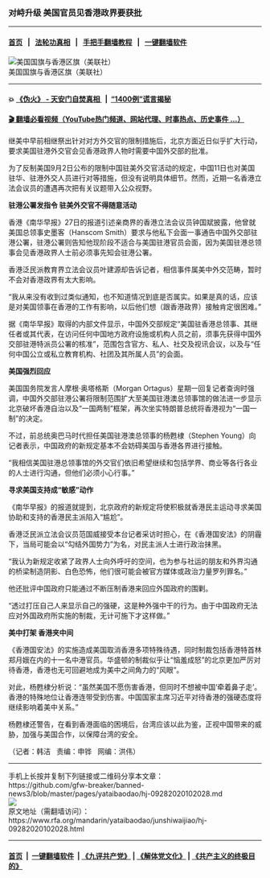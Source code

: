 ### 对峙升级   美国官员见香港政界要获批
------------------------

#### [首页](https://github.com/gfw-breaker/banned-news3/blob/master/README.md) &nbsp;&nbsp;|&nbsp;&nbsp; [法轮功真相](https://github.com/begood0513/basic/blob/master/README.md)  &nbsp;&nbsp;|&nbsp;&nbsp; [手把手翻墙教程](https://github.com/gfw-breaker/guides/wiki)  &nbsp;&nbsp;|&nbsp;&nbsp; [一键翻墙软件](https://github.com/gfw-breaker/nogfw/blob/master/README.md)  



<div id="headerimg">
 <img alt="美国国旗与香港区旗（美联社）" src="https://www.rfa.org/mandarin/yataibaodao/junshiwaijiao/hj-09282020102028.html/hj0928.jpg/@@images/ddd7c99b-540e-4cbb-94b5-79d8dc026cb1.jpeg" title="美国国旗与香港区旗（美联社）"/>
 <div id="headerimgcontents">
  <div id="headerimgcaption">
   <span>
    美国国旗与香港区旗（美联社）
   </span>
   <!-- zoomattribute -->
  </div>
  <!-- headerimgcaption -->
 </div>
 <!-- headerimagecontents -->
</div>

<hr/>


#### 💥 [《伪火》 - 天安门自焚真相 ](http://158.247.195.190:10000/videos/blog/weihuo.html)&nbsp; |&nbsp; [“1400例”谎言揭秘  ](http://158.247.195.190:10000/videos/blog/jiexi1400.html)

#### [ 🎬  翻墙必看视频（YouTube热门频道、网站代理、时事热点、历史事件 ...）](https://github.com/gfw-breaker/links/blob/master/banned.md)

<div id="storytext">
 <div>
  <div class="slot_header">
  </div>
 </div>
 <p>
  继美中早前相继祭出针对对方外交官的限制措施后，北京方面近日似乎扩大行动，要求美国驻港外交官会见香港政界人物时需要中国外交部的批准。
 </p>
 <p>
  为了反制美国9月2日公布的限制中国驻美外交官活动的规定，中国11日也对美国驻华、驻港外交人员进行对等措施，但没有说明具体细节。然而，近期一名香港立法会议员的遭遇再次把有关议题带入公众视野。
 </p>
 <p>
  <b>
   驻港公署发指令 驻美外交官不得随意活动
  </b>
 </p>
 <p>
  香港《南华早报》27日的报道引述亲商界的香港立法会议员钟国斌披露，他曾就美国总领事史墨客（Hanscom Smith）要求与他私下会面一事通告中国外交部驻港公署，驻港公署则告知他现阶段不适合与美国驻港官员会面，因为美国驻港总领事会见香港政界人士前必须事先知会驻港公署。
 </p>
 <p>
  香港泛民派教育界立法会议员叶建源却告诉记者，相信事件属美中外交范畴，暂时不会对香港政界有太大影响。
 </p>
 <p>
  “我从来没有收到过类似通知，也不知道情况到底是否属实。如果是真的话，应该是对美国领事在香港的工作有影响，以后他们想（跟香港政界）接触肯定很困难。”
 </p>
 <p>
  据《南华早报》取得的内部文件显示，中国外交部规定“美国驻香港总领事、其继任者或其代表，在访问任何中国地方政府设施或机构人员之前，须事先获得中国外交部驻港特派员公署的核准”，范围包含官方、私人、社交及视讯会议，以及与“任何中国公立或私立教育机构、社团及其所属人员”的会面。
 </p>
 <p>
  <b>
   美国强烈回应
  </b>
 </p>
 <p>
  美国国务院发言人摩根·奥塔格斯（Morgan Ortagus）星期一回复记者查询时强调，中国外交部驻港公署将限制范围扩大至美国驻港澳总领事馆的做法进一步显示北京破坏香港自治以及“一国两制”框架，再次坐实特朗普总统将香港视为“一国一制”的决定。
 </p>
 <p>
  不过，前总统奥巴马时代担任美国驻港澳总领事的杨甦棣（Stephen Young）向记者表示，中国政府的新规定基本不会妨碍美国与香港各界进行接触。
 </p>
 <p>
  “我相信美国驻港总领事馆的外交官们依旧希望继续和包括学界、商业等各行各业的人士进行沟通，但他们必须小心行事。”
 </p>
 <p>
  <b>
   寻求美国支持成“敏感”动作
  </b>
 </p>
 <p>
  《南华早报》的报道就提到，北京政府的新规定将使积极就香港民主运动寻求美国协助和支持的香港民主派陷入“尴尬”。
 </p>
 <p>
  香港泛民派立法会议员范国威接受本台记者采访时担心，在《香港国安法》的阴霾下，当局可能会以“勾结外国势力”为名，对民主派人士进行政治抹黑。
 </p>
 <p>
  “我认为新规定收紧了政界人士向外呼吁的空间，也为参与社运的朋友和外界沟通的桥梁制造阴影、白色恐怖，他们很可能会被官方媒体或政治力量罗列罪名。”
 </p>
 <p>
  他还批评中国政府只能通过不断压制香港来回应外国政府的围剿。
 </p>
 <p>
  “透过打压自己人来显示自己的强硬，这是种外强中干的行为。由于中国政府无法应对外国政府所实施的制裁，无计可施下才这样做。”
 </p>
 <p>
  <b>
   美中打架 香港夹中间
  </b>
 </p>
 <p>
  《香港国安法》的实施造成美国取消香港多项特殊待遇，同时制裁包括香港特首林郑月娥在内的十一名中港官员。华盛顿的制裁似乎让“恼羞成怒”的北京更加严厉对待香港，香港也无可回避地成为美中之间角力的“风眼”。
 </p>
 <p>
  对此，杨甦棣分析说：“虽然美国不愿伤害香港，但同时不想被中国‘牵着鼻子走’。香港的特殊地位让香港连带受到伤害。中国国家主席习近平对待香港的强硬态度将继续影响着美中关系。”
 </p>
 <p>
  杨甦棣还警告，在看到香港面临的困境后，台湾应该以此为鉴，正视中国带来的威胁，加强与美国合作，以保障台湾的安全。
 </p>
 <p>
 </p>
 <p>
  （记者：韩洁   责编：申铧   网编：洪伟）
 </p>
</div>

<hr/>
手机上长按并复制下列链接或二维码分享本文章：<br/>
https://github.com/gfw-breaker/banned-news3/blob/master/pages/yataibaodao/hj-09282020102028.md <br/>
<a href='https://github.com/gfw-breaker/banned-news3/blob/master/pages/yataibaodao/hj-09282020102028.md'><img src='https://github.com/gfw-breaker/banned-news3/blob/master/pages/yataibaodao/hj-09282020102028.md.png'/></a> <br/>
原文地址（需翻墙访问）：https://www.rfa.org/mandarin/yataibaodao/junshiwaijiao/hj-09282020102028.html


------------------------
#### [首页](https://github.com/gfw-breaker/banned-news3/blob/master/README.md) &nbsp;|&nbsp; [一键翻墙软件](https://github.com/gfw-breaker/nogfw/blob/master/README.md) &nbsp;| [《九评共产党》](https://github.com/gfw-breaker/9ping.md/blob/master/README.md#九评之一评共产党是什么) | [《解体党文化》](https://github.com/gfw-breaker/jtdwh.md/blob/master/README.md) | [《共产主义的终极目的》](https://github.com/gfw-breaker/gczydzjmd.md/blob/master/README.md)


<img src='http://gfw-breaker.win/banned-news3/pages/yataibaodao/hj-09282020102028.md' width='0px' height='0px'/>